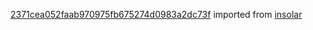 [2371cea052faab970975fb675274d0983a2dc73f](https://github.com/insolar/insolar/commit/2371cea052faab970975fb675274d0983a2dc73f) imported from [insolar](https://github.com/insolar/insolar)
